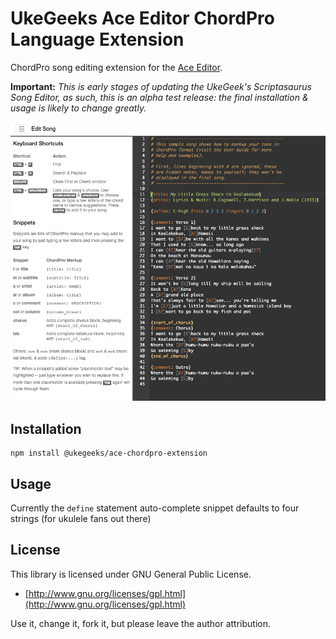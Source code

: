 # UkeGeeks Ace Editor ChordPro Language Extension

ChordPro song editing extension for the [Ace Editor](https://ace.c9.io/).

**Important:** *This is early stages of updating the UkeGeek's Scriptasaurus Song Editor, as such,
this is an alpha test release: the final installation & usage is likely to change greatly.*

![ukegeeks-AceEditor-ChordPro-extension-screenshot](./docs/imgs/ukegeeks-AceEditor-ChordPro-extension-screenshot.png)

## Installation

```
npm install @ukegeeks/ace-chordpro-extension
```

## Usage

Currently the `define` statement auto-complete snippet defaults to four strings (for ukulele fans out there)



## License

This library is licensed under GNU General Public License.

* [http://www.gnu.org/licenses/gpl.html](http://www.gnu.org/licenses/gpl.html)

Use it, change it, fork it, but please leave the author attribution.
